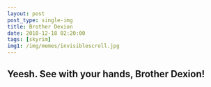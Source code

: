 ```yaml
---
layout: post
post_type: single-img
title: Brother Dexion
date: 2018-12-18 02:20:00
tags: [skyrim]
img1: /img/memes/invisiblescroll.jpg
---
```

## Yeesh. See with your hands, Brother Dexion!
